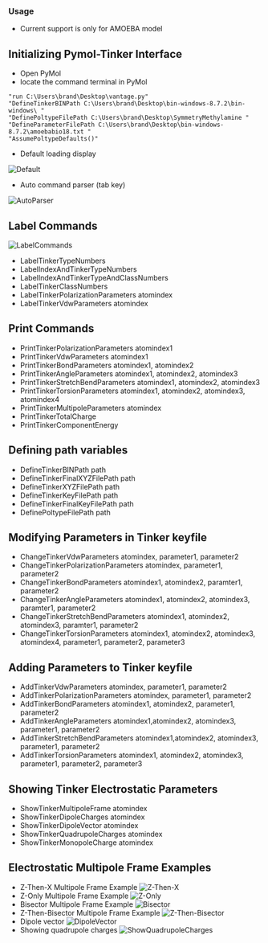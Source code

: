 ### Usage

* Current support is only for AMOEBA model

## Initializing Pymol-Tinker Interface

* Open PyMol
* locate the command terminal in PyMol

```shell
"run C:\Users\brand\Desktop\vantage.py"
"DefineTinkerBINPath C:\Users\brand\Desktop\bin-windows-8.7.2\bin-windows\ "
"DefinePoltypeFilePath C:\Users\brand\Desktop\SymmetryMethylamine "
"DefineParameterFilePath C:\Users\brand\Desktop\bin-windows-8.7.2\amoebabio18.txt "
"AssumePoltypeDefaults()"

```



* Default loading display

![Default](Images/Default.PNG)

* Auto command parser (tab key)

![AutoParser](Images/AutoParser.PNG)


## Label Commands
![LabelCommands](Images/LabelCommands.PNG)
* LabelTinkerTypeNumbers
* LabelIndexAndTinkerTypeNumbers
* LabelIndexAndTinkerTypeAndClassNumbers
* LabelTinkerClassNumbers
* LabelTinkerPolarizationParameters atomindex
* LabelTinkerVdwParameters atomindex


## Print Commands
* PrintTinkerPolarizationParameters atomindex1
* PrintTinkerVdwParameters atomindex1
* PrintTinkerBondParameters atomindex1, atomindex2
* PrintTinkerAngleParameters atomindex1, atomindex2, atomindex3
* PrintTinkerStretchBendParameters atomindex1, atomindex2, atomindex3
* PrintTinkerTorsionParameters atomindex1, atomindex2, atomindex3, atomindex4
* PrintTinkerMultipoleParameters atomindex
* PrintTinkerTotalCharge
* PrintTinkerComponentEnergy

## Defining path variables
* DefineTinkerBINPath path
* DefineTinkerFinalXYZFilePath path
* DefineTinkerXYZFilePath path
* DefineTinkerKeyFilePath path
* DefineTinkerFinalKeyFilePath path
* DefinePoltypeFilePath path

## Modifying Parameters in Tinker keyfile
* ChangeTinkerVdwParameters atomindex, parameter1, parameter2
* ChangeTinkerPolarizationParameters atomindex, parameter1, parameter2
* ChangeTinkerBondParameters atomindex1, atomindex2, paramter1, parameter2
* ChangeTinkerAngleParameters atomindex1, atomindex2, atomindex3, paramter1, parameter2
* ChangeTinkerStretchBendParameters atomindex1, atomindex2, atomindex3, paramter1, parameter2
* ChangeTinkerTorsionParameters atomindex1, atomindex2, atomindex3, atomindex4, parameter1, parameter2, parameter3

## Adding Parameters to Tinker keyfile
* AddTinkerVdwParameters atomindex, parameter1, parameter2
* AddTinkerPolarizationParameters atomindex, parameter1, parameter2
* AddTinkerBondParameters atomindex1, atomindex2, parameter1, parameter2
* AddTinkerAngleParameters atomindex1,atomindex2, atomindex3, parameter1, parameter2
* AddTinkerStretchBendParameters atomindex1,atomindex2, atomindex3, parameter1, parameter2
* AddTinkerTorsionParameters atomindex1, atomindex2, atomindex3, parameter1, parameter2, parameter3

## Showing Tinker Electrostatic Parameters

* ShowTinkerMultipoleFrame atomindex
* ShowTinkerDipoleCharges atomindex
* ShowTinkerDipoleVector atomindex
* ShowTinkerQuadrupoleCharges atomindex
* ShowTinkerMonopoleCharge atomindex

## Electrostatic Multipole Frame Examples
* Z-Then-X Multipole Frame Example
![Z-Then-X](Images/Z-Then-X.PNG)
* Z-Only Multipole Frame Example
![Z-Only](Images/Z-Only.PNG)
* Bisector Multipole Frame Example
![Bisector](Images/Bisector.PNG)
* Z-Then-Bisector Multipole Frame Example
![Z-Then-Bisector](Images/Z-Then-Bisector.PNG)
* Dipole vector
![DipoleVector](Images/DipoleVector.PNG)
* Showing quadrupole charges
![ShowQuadrupoleCharges](Images/ShowQuadrupoleCharges.PNG)



